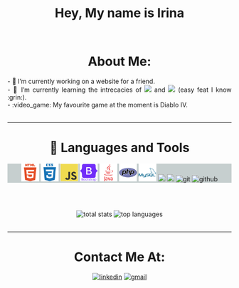 <h1 align="center">Hey, My name is Irina </h1> 

<div align="center">
        <img height="250em" src="https://github.com/IrinaKrdmva/IrinaKrdmva/assets/59840210/04a98aba-0f31-40aa-803f-96de95855136" alt="">
</div>

<h1 align="center">About Me: </h1> 
<div align="justify">
- 🔭 I’m currently working on a website for a friend.<br>
- 🌱 I’m currently learning the intrecacies of <img height="20em" src="https://cdn.jsdelivr.net/gh/devicons/devicon@latest/icons/csharp/csharp-original.svg" /> and <img height="20em" src="https://cdn.jsdelivr.net/gh/devicons/devicon@latest/icons/dotnetcore/dotnetcore-original.svg" /> (easy feat I know :grin:).<br>
- :video_game: My favourite game at the moment is Diablo IV.<br>
</div> 
<br>
<hr>
<h1 align="center">🧰 Languages and Tools </h1> 

<div align="center" style="background-color: rgb(198, 207, 207);">
        <img height="40em" src="https://github.com/devicons/devicon/blob/master/icons/html5/html5-plain-wordmark.svg" alt="html5">
        <img height="40em" src="https://github.com/devicons/devicon/blob/master/icons/css3/css3-plain-wordmark.svg" alt="css">
        <img height="40em" src="https://github.com/devicons/devicon/blob/master/icons/javascript/javascript-original.svg" alt="javascript">
        <img height="40em" src="https://github.com/devicons/devicon/blob/master/icons/bootstrap/bootstrap-plain-wordmark.svg" alt="bootstrap">
        <img height="40em" src="https://github.com/devicons/devicon/blob/master/icons/java/java-plain-wordmark.svg" alt="java">
        <img height="40em" src="https://github.com/devicons/devicon/blob/master/icons/php/php-original.svg" alt="php">
        <img height="40em" src="https://github.com/devicons/devicon/blob/master/icons/mysql/mysql-plain-wordmark.svg" alt="mysql">
        <img height="40em" src="https://cdn.jsdelivr.net/gh/devicons/devicon@latest/icons/csharp/csharp-original.svg" />   
        <img height="40em" src="https://cdn.jsdelivr.net/gh/devicons/devicon@latest/icons/dotnetcore/dotnetcore-original.svg" />
        <img height="40em" src="https://cdn.jsdelivr.net/gh/devicons/devicon/icons/git/git-original.svg" alt="git">
        <img height="40em" src="https://octodex.github.com/images/original.png" alt="github">
</div>

<br><br>
<div align="center">
 <img height="160em" src="https://github-readme-stats.vercel.app/api?username=irinakrdmva&show_icons=true&theme=maroongold" alt="total stats">
 <img height="160em" src="https://github-readme-stats.vercel.app/api/top-langs/?username=irinakrdmva&layout=compact&theme=maroongold" alt="top languages">
</div>

<br>
<hr>
<h1 align="center">Contact Me At: </h1> 
<div align="center">
<a href="https://www.linkedin.com/in/irina-karadimova-307a7618a" target="_blank"><img src="https://img.shields.io/badge/LinkedIn-0077B5?style=for-the-badge&logo=linkedin&logoColor=white" alt="linkedin"></a> 
<a href="mailto: irinamaple84@gmail.com" class="email" target="_blank"><img src="https://img.shields.io/badge/Gmail-D14836?style=for-the-badge&logo=gmail&logoColor=white" alt="gmail"></a>
</div>

